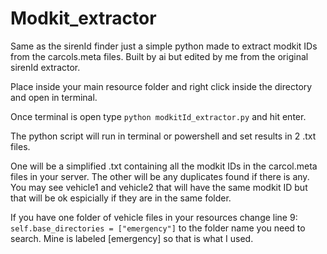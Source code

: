 # Modkit_extractor
Same as the sirenId finder just a simple python made to extract modkit IDs from the carcols.meta files. Built by ai but edited by me from the original sirenId extractor.

Place inside your main resource folder and right click inside the directory and open in terminal. 

Once terminal is open type ```python modkitId_extractor.py``` and hit enter. 

The python script will run in terminal or powershell and set results in 2 .txt files.

  One will be a simplified .txt containing all the modkit IDs in the carcol.meta files in your server. 
  The other will be any duplicates found if there is any. You may see vehicle1 and vehicle2 that will have the same modkit ID but that will be ok espicially if they are in the same folder. 

If you have one folder of vehicle files in your resources change line 9:
  ```self.base_directories = ["emergency"]``` to the folder name you need to search. Mine is labeled [emergency] so that is what I used.
